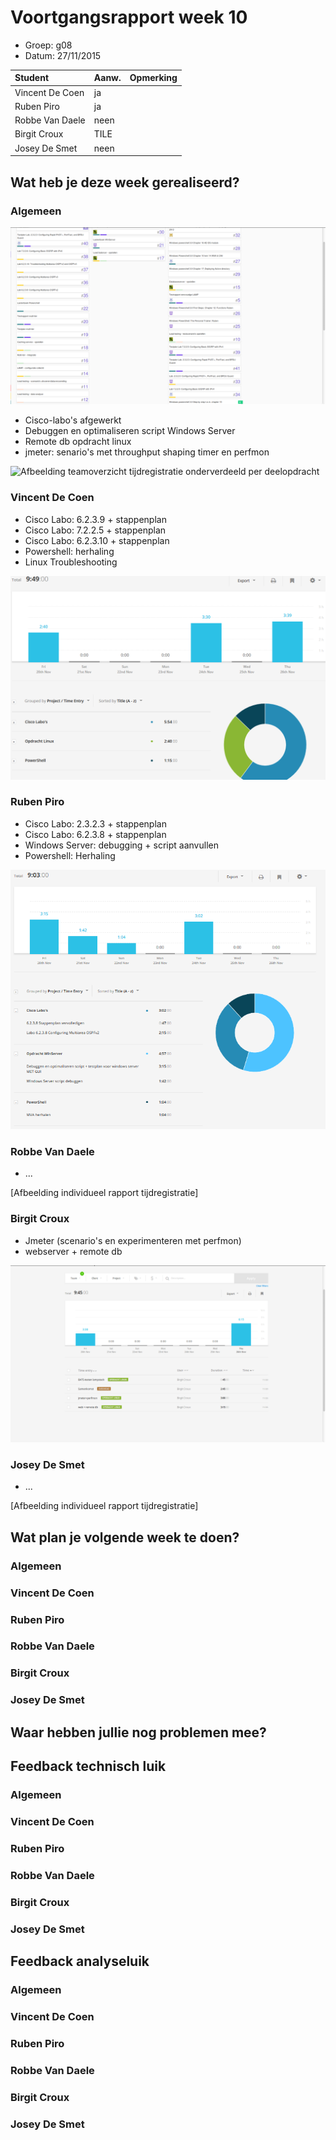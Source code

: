 # Voortgangsrapport week 10

* Groep: g08
* Datum: 27/11/2015

| Student  | Aanw. | Opmerking |
| :---     | :---  | :---      |
| Vincent De Coen |     ja  |           |
| Ruben Piro |    ja   |           |
| Robbe Van Daele |    neen   |           |
| Birgit Croux |   TILE    |           |
| Josey De Smet |  neen     |            |

## Wat heb je deze week gerealiseerd?


### Algemeen

![Afbeelding huidige toestand Kanban-bord(en) invoegen](/weekrapport/media/w10/kanbanteam.png "huboard team")

* Cisco-labo's afgewerkt
* Debuggen en optimaliseren script Windows Server
* Remote db opdracht linux
* jmeter: senario's met throughput shaping timer en perfmon

![Afbeelding teamoverzicht tijdregistratie onderverdeeld per deelopdracht](/weekrapport/media/w10/togglteam.png "toggl team")

### Vincent De Coen

* Cisco Labo: 6.2.3.9 + stappenplan
* Cisco Labo: 7.2.2.5 + stappenplan
* Cisco Labo: 6.2.3.10 + stappenplan
* Powershell: herhaling
* Linux Troubleshooting

![Afbeelding individueel rapport tijdregistratie](/weekrapport/media/w10/Week10Vincent.PNG "Tijdsregistratie Vincent")

### Ruben Piro

* Cisco Labo: 2.3.2.3 + stappenplan
* Cisco Labo: 6.2.3.8 + stappenplan
* Windows Server: debugging + script aanvullen
* Powershell: Herhaling

![Afbeelding individueel rapport tijdregistratie](/weekrapport/media/w10/Week10Ruben.png "Tijdsregistratie Ruben")

### Robbe Van Daele

* ...

[Afbeelding individueel rapport tijdregistratie]

### Birgit Croux

* Jmeter (scenario's en experimenteren met perfmon)
* webserver + remote db

![Afbeelding individueel rapport tijdregistratie](/weekrapport/media/w10/togglbirgit.png "tijdregistratie individueel birgit")

### Josey De Smet

* ...

[Afbeelding individueel rapport tijdregistratie]


## Wat plan je volgende week te doen?

### Algemeen
### Vincent De Coen
### Ruben Piro
### Robbe Van Daele
### Birgit Croux
### Josey De Smet

## Waar hebben jullie nog problemen mee?


## Feedback technisch luik

### Algemeen

### Vincent De Coen
### Ruben Piro
### Robbe Van Daele
### Birgit Croux
### Josey De Smet

## Feedback analyseluik

### Algemeen

### Vincent De Coen
### Ruben Piro
### Robbe Van Daele
### Birgit Croux
### Josey De Smet
